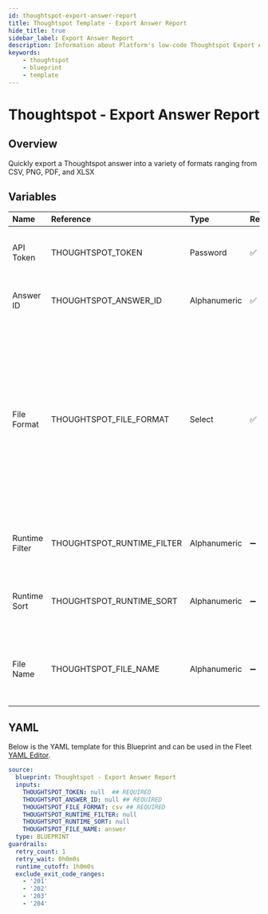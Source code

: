 ```yaml
---
id: thoughtspot-export-answer-report
title: Thoughtspot Template - Export Answer Report
hide_title: true
sidebar_label: Export Answer Report
description: Information about Platform's low-code Thoughtspot Export Answer Report blueprint. Quickly export a Thoughtspot answer into a variety of formats ranging from CSV, PNG, PDF, and XLSX 
keywords:
    - thoughtspot
    - blueprint
    - template
---
```


# Thoughtspot - Export Answer Report

## Overview
Quickly export a Thoughtspot  answer into a variety of formats ranging from CSV, PNG, PDF, and XLSX

## Variables

| Name | Reference | Type | Required | Default | Options | Description |
|:-----|:----------|:-----|:---------|:--------|:--------|:------------|
| API Token | THOUGHTSPOT_TOKEN  | Password |:white_check_mark: | - | - | The API token generated by Thoughtspot |
| Answer ID | THOUGHTSPOT_ANSWER_ID  | Alphanumeric |:white_check_mark: | - | - | The GUID of the desired Answer report |
| File Format | THOUGHTSPOT_FILE_FORMAT  | Select |:white_check_mark: | `csv` | CSV: `csv`<br></br><br></br>PDF: `pdf`<br></br><br></br>PNG: `png`<br></br><br></br>XSLX: `xlsx`<br></br><br></br> | The file type of the downloaded file to have |
| Runtime Filter | THOUGHTSPOT_RUNTIME_FILTER  | Alphanumeric |:heavy_minus_sign: | - | - | The optional column filter to filter the data before export |
| Runtime Sort | THOUGHTSPOT_RUNTIME_SORT  | Alphanumeric |:heavy_minus_sign: | - | - | The optional column sort to arrange the data before export |
| File Name | THOUGHTSPOT_FILE_NAME  | Alphanumeric |:heavy_minus_sign: | `answer` | - | The name that the downloaded answer report should be saved to |


## YAML
Below is the YAML template for this Blueprint and can be used in the Fleet [YAML Editor](../../reference/fleets/yaml-editor.md).
```yaml
source:
  blueprint: Thoughtspot - Export Answer Report
  inputs:
    THOUGHTSPOT_TOKEN: null  ## REQUIRED
    THOUGHTSPOT_ANSWER_ID: null ## REQUIRED
    THOUGHTSPOT_FILE_FORMAT: csv ## REQUIRED
    THOUGHTSPOT_RUNTIME_FILTER: null
    THOUGHTSPOT_RUNTIME_SORT: null
    THOUGHTSPOT_FILE_NAME: answer
  type: BLUEPRINT
guardrails:
  retry_count: 1
  retry_wait: 0h0m0s
  runtime_cutoff: 1h0m0s
  exclude_exit_code_ranges:
    - '201'
    - '202'
    - '203'
    - '204'

```
